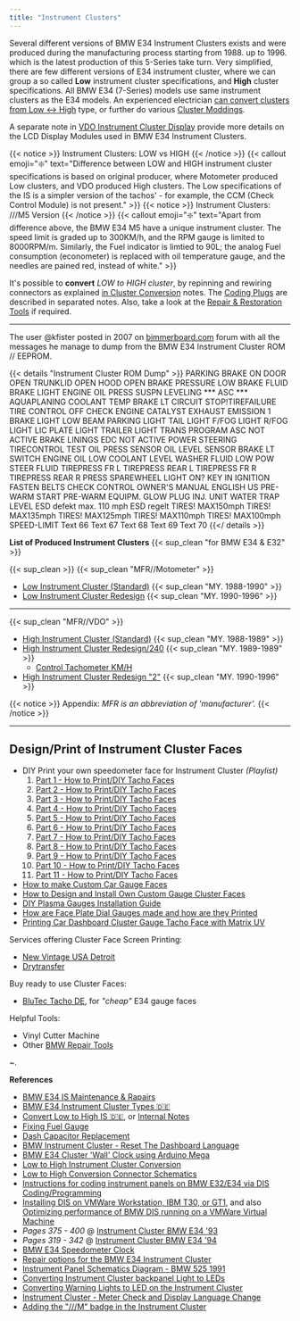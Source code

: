 ```yaml
---
title: "Instrument Clusters"
---
```


Several different versions of BMW E34 Instrument Clusters exists and were produced during the manufacturing process starting from 1988. up to 1996. which is the latest production of this 5-Series take turn. Very simplified, there are few different versions of E34 instrument cluster, where we can group a so called **Low** instrument cluster specifications, and **High** cluster specifications. All BMW E34 (7-Series) models use same instrument clusters as the E34 models. An experienced electrician [can convert clusters from Low ↔ High](/cluster-conversion) type, or further do various [Cluster Moddings](/cluster-modding-inspiration).

A separate note in [VDO Instrument Cluster Display](/bmw/e34/ic/displays) provide more details on the LCD Display Modules used in BMW E34 Instrument Clusters.

{{< notice >}}
Instrument Clusters: LOW vs HIGH
{{< /notice >}}
{{< callout emoji="❇️" text="Difference between LOW and HIGH instrument cluster specifications is based on original producer, where Motometer produced Low clusters, and VDO produced High clusters. The Low specifications of the IS is a simpler version of the tachos' - for example, the CCM (Check Control Module) is not present." >}}
{{< notice >}}
Instrument Clusters: ///M5 Version
{{< /notice >}}
{{< callout emoji="❇️" text="Apart from difference above, the BMW E34 M5 have a unique instrument cluster. The speed limit is graded up to 300KM/h, and the RPM gauge is limited to 8000RPM/m. Similarly, the Fuel indicator is limtied to 90L; the analog Fuel consumption (econometer) is replaced with oil temperature gauge, and the needles are pained red, instead of white." >}}

It's possible to **convert** *LOW to HIGH cluster*, by repinning and rewiring connectors as explained [in Cluster Conversion](/cluster-conversion) notes. The [Coding Plugs](/coding-plugs) are described in separated notes. Also, take a look at the [Repair & Restoration Tools](/bmw/tools) if required.

---

The user @kfister posted in 2007 on [bimmerboard.com](http://www.bimmerboard.com/forums/posts/490258) forum with all the messages he manage to dump from the BMW E34 Instrument Cluster ROM // EEPROM.

{{< details "Instrument Cluster ROM Dump" >}}
PARKING BRAKE ON
DOOR OPEN
TRUNKLID OPEN
HOOD OPEN
BRAKE PRESSURE
LOW BRAKE FLUID
BRAKE LIGHT
ENGINE OIL PRESS
SUSPN LEVELING
*** ASC ***
AQUAPLANING
COOLANT TEMP
BRAKE LT CIRCUIT
STOP!TIREFAILURE
TIRE CONTROL OFF
CHECK ENGINE
CATALYST
EXHAUST EMISSION
1 BRAKE LIGHT
LOW BEAM
PARKING LIGHT
TAIL LIGHT
F/FOG LIGHT
R/FOG LIGHT
LIC PLATE LIGHT
TRAILER LIGHT
TRANS PROGRAM
ASC NOT ACTIVE
BRAKE LININGS
EDC NOT ACTIVE
POWER STEERING
TIRECONTROL TEST
OIL PRESS SENSOR
OIL LEVEL SENSOR
BRAKE LT SWITCH
ENGINE OIL LOW
COOLANT LEVEL
WASHER FLUID LOW
POW STEER FLUID
TIREPRESS FR L
TIREPRESS REAR L
TIREPRESS FR R
TIREPRESS REAR R
PRESS SPAREWHEEL
LIGHT ON?
KEY IN IGNITION
FASTEN BELTS
CHECK CONTROL
OWNER'S MANUAL
ENGLISH US
PRE-WARM
START
PRE-WARM EQUIPM.
GLOW PLUG
INJ. UNIT
WATER TRAP LEVEL
ESD defekt
max. 110 mph
ESD regelt
TIRES! MAX150mph
TIRES! MAX135mph
TIRES! MAX125mph
TIRES! MAX110mph
TIRES! MAX100mph
SPEED-LIMIT
Text 66
Text 67
Text 68
Text 69
Text 70
{{</ details >}}

**List of Produced Instrument Clusters** {{< sup_clean "for BMW E34 & E32" >}}

{{< sup_clean >}} {{< sup_clean "MFR//Motometer" >}}

* [Low Instrument Cluster (Standard)](/bmw/clusters/low-normal) {{< sup_clean "MY. 1988-1990" >}}
* [Low Instrument Cluster Redesign](/bmw/clusters/low-redesign) {{< sup_clean "MY. 1990-1996" >}}

---

{{< sup_clean "MFR//VDO" >}}

* [High Instrument Cluster (Standard)](/bmw/clusters/high-normal) {{< sup_clean "MY. 1988-1989" >}}
* [High Instrument Cluster Redesign/240](/bmw/clusters/high-redesign) {{< sup_clean "MY. 1989-1989"  >}}
  - [Control Tachometer KM/H](/bmw/clusters/vehicle-speed)
* [High Instrument Cluster Redesign "2"](/bmw/clusters/high-redesign-2) {{< sup_clean "MY. 1990-1996" >}}

{{< notice >}}
Appendix: *MFR is an abbreviation of 'manufacturer'.*
{{< /notice >}}

---

## Design/Print of Instrument Cluster Faces

* DIY Print your own speedometer face for Instrument Cluster *(Playlist)*
  1. [Part 1 - How to Print/DIY Tacho Faces](https://www.youtube.com/watch?v=DZrsO9tIv-0)
  2. [Part 2 - How to Print/DIY Tacho Faces](https://www.youtube.com/watch?v=wSVLBpksyBs)
  3. [Part 3 - How to Print/DIY Tacho Faces](https://www.youtube.com/watch?v=xUgjYQEcLGQ)
  4. [Part 4 - How to Print/DIY Tacho Faces](https://www.youtube.com/watch?v=phBNbEtFFGY)
  5. [Part 5 - How to Print/DIY Tacho Faces](https://www.youtube.com/watch?v=FfBZbhZTzeU)
  6. [Part 6 - How to Print/DIY Tacho Faces](https://www.youtube.com/watch?v=NR8BEe0LCQc)
  7. [Part 7 - How to Print/DIY Tacho Faces](https://www.youtube.com/watch?v=tMGpKil9mcg)
  8. [Part 8 - How to Print/DIY Tacho Faces](https://www.youtube.com/watch?v=mPkJj-vmuDw)
  9. [Part 9 - How to Print/DIY Tacho Faces](https://www.youtube.com/watch?v=UHxm0TRAk5s)
  8. [Part 10 - How to Print/DIY Tacho Faces](https://www.youtube.com/watch?v=LVzi8mJb7-4)
  9. [Part 11 - How to Print/DIY Tacho Faces](https://www.youtube.com/watch?v=s4ngG1gKfLE)
* [How to make Custom Car Gauge Faces](https://www.youtube.com/watch?v=94g9fbEtK78)
* [How to Design and Install Own Custom Gauge Cluster Faces](https://www.motortrend.com/reviews/1505-how-to-design-and-install-your-own-custom-gauge-cluster/)
* [DIY Plasma Gauges Installation Guide](https://www.bimmerforums.com/forum/showthread.php?1273847-DIY-Plasma-Gauges-Installation-Guide)
* [How are Face Plate Dial Gauges made and how are they Printed](https://www.youtube.com/watch?v=bhvPMw-v6gQ)
* [Printing Car Dashboard Cluster Gauge Tacho Face with Matrix UV](https://www.youtube.com/watch?v=balkWSQE25w)

Services offering Cluster Face Screen Printing:
* [New Vintage USA Detroit](https://newvintageusallc.mybigcommerce.com/custom-screen-printing/)
* [Drytransfer](https://www.drytransfer.com/)

Buy ready to use Cluster Faces:
* [BluTec Tacho DE](https://dein-tacho.de/en/BMW-TS/e34/?view_mode=tiled&listing_sort=&listing_count=96), for *"cheap"* E34 gauge faces

Helpful Tools:
* Vinyl Cutter Machine
* Other [BMW Repair Tools](/bmw/tools)

~.

**References**

* [BMW E34 IS Maintenance & Rapairs](http://www.exx.se/maintenance/instrument_cluster_e34/index.shtml)
* [BMW E34 Instrument Cluster Types 🇩🇪](https://www.petberger.de/pet-racing/E34/UNTERLAGEN/KI/KI.htm)
* [Convert Low to High IS 🇩🇪](https://www.petberger.de/pet-racing/E34/UNTERLAGEN/Low_High_Umbau/Low_High.htm), or [Internal Notes](/cluster-conversion)
* [Fixing Fuel Gauge](http://bmwe32.masscom.net/maxf_website/gauge.htm)
* [Dash Capacitor Replacement](http://bmwe32.masscom.net/johan/dash_caps/dash_caps.html)
* [BMW Instrument Cluster - Reset The Dashboard Language](http://www.unofficialbmw.com/images/BMW_Instrument_Cluster_Language.pdf)
* [BMW E34 Cluster 'Wall' Clock using Arduino Mega](https://bitbucket.org/SpinoRex/arduino-e34-cluster-clock/src/master/)
* [Low to High Instrument Cluster Conversion](https://www.drive2.ru/l/611150894989320195/)
* [Low to High Conversion Connector Schematics](https://drive.google.com/drive/folders/157ufvTEh-cFt6NoFWhwsj4IOxlOojPpC)
* [Instructions for coding instrument panels on BMW E32/E34 via DIS Coding/Programming](https://en.oldbmw.ru/pages/manuals/363-instrukciya-po-kodirovaniyu-pribornyh-paneley-bmw-e34-e32.html)
* [Installing DIS on VMWare Workstation, IBM T30, or GT1](https://en.oldbmw.ru/pages/manuals/340-instrukciya-po-ustanovke-dis-na-vmware-ibm-t30-i-gt1.html), and also [Optimizing performance of BMW DIS running on a VMWare Virtual Machine](https://en.oldbmw.ru/pages/manuals/341-optimizaciya-proizvoditelnosti-i-skorosti-raboty-bmw-dis.html)
* *Pages 375 - 400* @ [Instrument Cluster BMW E34 '93](https://shark.armchair.mb.ca/~dave/BMW/e32/e32_93.pdf)
* *Pages 319 - 342* @ [Instrument Cluster BMW E34 '94](https://www.armchair.mb.ca/~dave/BMW/e34/e34_94.pdf)
* [BMW E34 Speedometer Clock](https://www.petberger.de/pet-racing/E34/UNTERLAGEN/Uhr/E34_Uhr.htm)
* [Repair options for the BMW E34 Instrument Cluster](https://www.petberger.de/pet-racing/E34/UNTERLAGEN/KI/KI_REP.htm)
* [Instrument Panel Schematics Diagram - BMW 525 1991](https://www.e34.de/tips_tricks/kombi/lk525.pdf)
* [Converting Instrument Cluster backpanel Light to LEDs](http://alpinakozou.web.fc2.com/file/costomize2010/20100130.html)
* [Converting Warning Lights to LED on the Instrument Cluster](http://alpinakozou.web.fc2.com/file/costomize2008/20080812.html)
* [Instrument Cluster - Meter Check and Display Language Change](https://dd.jpn.org/BMW_HP/20060521/index.shtml)
* [Adding the "///M" badge in the Instrument Cluster](https://dd.jpn.org/BMW_HP/20070210/index.shtml)